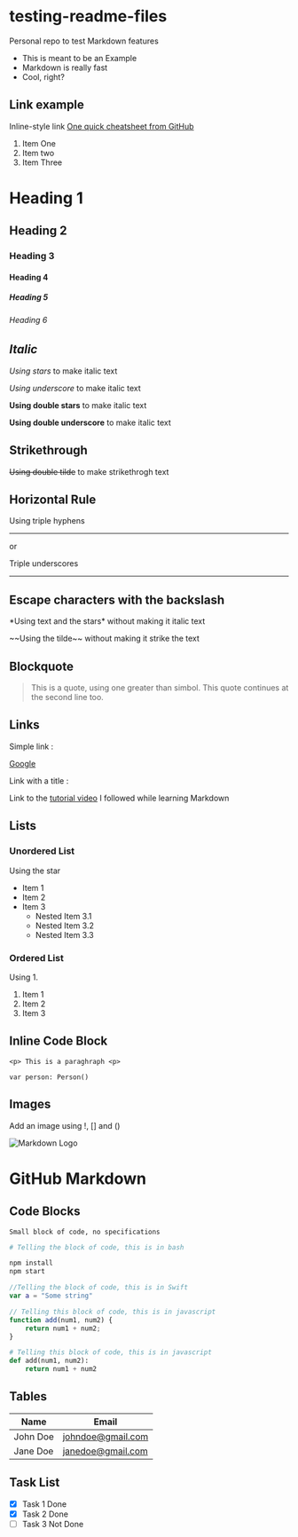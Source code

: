 # testing-readme-files
Personal repo to test Markdown features

* This is meant to be an Example
* Markdown is really fast
* Cool, right?

## Link example
Inline-style link
[One quick cheatsheet from GitHub](https://github.com/adam-p/markdown-here/wiki/Markdown-Cheatsheet)

1. Item One
2. Item two
3. Item Three

<!-- This is how you commentout something -->

<!-- Headings -->
# Heading 1
## Heading 2
### Heading 3
#### Heading 4
##### Heading 5
###### Heading 6

## _Italic_

<!-- Normal Italics -->
*Using stars* to make italic text

_Using underscore_ to make italic text

<!-- Strong (bold) Italics -->
**Using double stars** to make italic text

__Using double underscore__ to make italic text

## Strikethrough

<!-- Strikethrough -->
~~Using double tilde~~ to make strikethrogh text

## Horizontal Rule

<!-- Horizontal Lines/Separators -->
Using triple hyphens

---
or

Triple underscores
___

## Escape characters with the backslash

<!-- If you actually need to display the special characters like *, _ or ~. -->
<!-- Use the backslash before each character you want to display -->
\*Using text and the stars\* without making it italic text

\~~Using the tilde\~~ without making it strike the text

## Blockquote
<!-- Using one greater-than sign -->
> This is a quote, using one greater than simbol.
This quote continues at the second line too.

## Links

<!-- The text you want for the link has to be in brakets [] -->
<!-- The URL goes in the parenthesis -->

Simple link :

[Google](https://www.google.com/)

<!-- If I want a title to be displayed when the mouse hovers over the link, that goes inside the parenthesis, WITH A SPACE after the URL, in between double quotes -->

Link with a title :

Link to the [tutorial video](https://www.youtube.com/watch?v=HUBNt18RFbo "Markdown Crash Course") I followed while learning Markdown

## Lists

### Unordered List
<!-- For nested items, use the tap then the start again -->
Using the star

* Item 1
* Item 2
* Item 3
    * Nested Item 3.1
    * Nested Item 3.2
    * Nested Item 3.3

### Ordered List
<!--- You can list them as 1. 1. 1. .. or 1. 2. 3. .. -->
Using 1.

1. Item 1
1. Item 2
1. Item 3

## Inline Code Block

<!-- Using backticks -->
`<p> This is a paraghraph <p>`

`var person: Person()`

## Images

<!-- Like making a link, but using the ! before it -->
Add an image using !, [] and ()

![Markdown Logo](https://markdown-here.com/img/icon256.png)


# GitHub Markdown

## Code Blocks

<!-- Using triple backticks -->

```
Small block of code, no specifications
```

```bash
# Telling the block of code, this is in bash

npm install
npm start
```

```swift
//Telling the block of code, this is in Swift
var a = "Some string"
```

```javascript
// Telling this block of code, this is in javascript
function add(num1, num2) {
    return num1 + num2;
}
```

```python
# Telling this block of code, this is in javascript
def add(num1, num2):
    return num1 + num2
```

## Tables
<!-- Use the vertical bar and the dashes/hyphens, to separate and specify where the different components of the table should be -->

| Name     | Email             |
| -------- | ----------------- |
| John Doe | johndoe@gmail.com |
| Jane Doe | janedoe@gmail.com |

## Task List
<!-- Use the stars to list them -->
<!-- Then the square brakets with an x or a space, to mark them as completed or not -->

* [x] Task 1 Done
* [x] Task 2 Done
* [ ] Task 3 Not Done